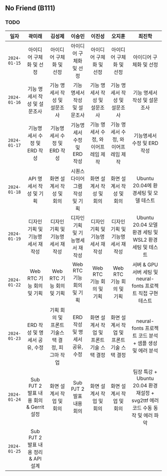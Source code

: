 ## No Friend (B111)

### TODO

|     일자     |                 곽미래                 |                     김성제                     |              이승민              |                  이진성                   |                  오지훈                   |                                     최진학                                      |
| :----------: | :------------------------------------: | :--------------------------------------------: | :------------------------------: | :---------------------------------------: | :---------------------------------------: | :-----------------------------------------------------------------------------: |
| `2024-01-15` |        아이디어 구체화 및 선정         |            아이디어 구체화 및 선정             |     아이디어 구체화 및 선정      |          아이디어 구체화 및 선정          |          아이디어 구체화 및 선정          |                             아이디어 구체화 및 선정                             |
| `2024-01-16` |      기능 명세서 작성 및 설문조사      |          기능 명세서 작성 및 설문조사          |   기능 명세서 작성 및 설문조사   |       기능 명세서 작성 및 설문조사        |       기능 명세서 작성 및 설문조사        |                          기능 명세서 작성 및 설문조사                           |
| `2024-01-17` |      기능명세서 수정 및 ERD 작성       |          기능명세서 수정 및 ERD 작성           |   기능명세서 수정 및 ERD 작성    |    기능 명세서 수정, 와이어프레임 제작    |    기능 명세서 수정, 와이어프레임 제작    |                           기능명세서 수정 및 ERD 작성                           |
| `2024-01-18` |        API 명세서 작성 및 기획         |            화면 설계서 작성 및 회의            |  시퀀스 다이어그램 작성 및 기획  |         화면 설계서 작성 및 회의          |         화면 설계서 작성 및 회의          |                     Ubuntu 20.04에 환경세팅 및 모델 테스트                      |
| `2024-01-19` |    디자인 기획 및 기능명세서 재작성    |        디자인 기획 및 기능명세서 재작성        | 디자인 기획 및 기능명세서 재작성 |     디자인 기획 및 기능명세서 재작성      |     디자인 기획 및 기능명세서 재작성      |             Ubuntu 20.04 모델 환경 세팅 및 WSL2 환경세팅 및 테스트              |
| `2024-01-22` |       Web RTC 기능 회의 및 기획        |           Web RTC 기능 회의 및 기획            |    Web RTC 기능 회의 및 기획     |         Web RTC 기능 회의 및 기획         |         Web RTC 기능 회의 및 기획         |         서버 & GPU 서버 세팅 및 neural-fonts 프로젝트 직접 구현 테스트          |
| `2024-01-23` |     ERD 작성 및 명세서 공유, 수정      | 기획 회의 및 프론트 기술스택 결정, 피그마 작업 |  ERD 작성 및 명세서 공유, 수정   | 화면 설계서 작업 및 프론트 기술 스택 결정 | 화면 설계서 작업 및 프론트 기술 스택 결정 |            neural-fonts 프로젝트 코드 분석 + 샘플 생성 및 에러 분석             |
| `2024-01-24` | Sub PJT 2 발표 내용 회의 & Gerrit 설정 |            화면 설계서 작업 및 회의            |     Sub PJT 2 발표 내용 회의     |         화면 설계서 작업 및 회의          |         화면 설계서 작업 및 회의          | 팀장 특강 + Ubuntu 20.04 환경 재설정 + svg2ttf 에러 코드 수동 동작 및 에러 파악 |
| `2024-01-25` | Sub PJT 2 발표 내용 정리 & API 설계 |   | || |
